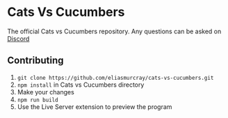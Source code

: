 # Cats Vs Cucumbers
The official Cats vs Cucumbers repository. Any questions can be asked on [Discord](https://discord.com/invite/peexFK5dz6)


## Contributing
1. `git clone https://github.com/eliasmurcray/cats-vs-cucumbers.git`
2. `npm install` in Cats vs Cucumbers directory
3. Make your changes
3. `npm run build`
4. Use the Live Server extension to preview the program